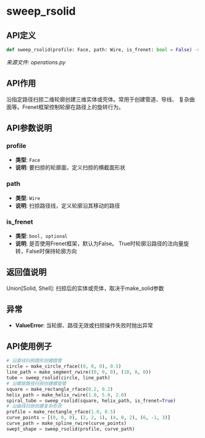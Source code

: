# sweep_rsolid

## API定义

```python
def sweep_rsolid(profile: Face, path: Wire, is_frenet: bool = False) -> Solid
```

*来源文件: operations.py*

## API作用

沿指定路径扫掠二维轮廓创建三维实体或壳体。常用于创建管道、导线、
复杂曲面等。Frenet框架控制轮廓在路径上的旋转行为。

## API参数说明

### profile

- **类型**: `Face`
- **说明**: 要扫掠的轮廓面，定义扫掠的横截面形状

### path

- **类型**: `Wire`
- **说明**: 扫掠路径线，定义轮廓沿其移动的路径

### is_frenet

- **类型**: `bool, optional`
- **说明**: 是否使用Frenet框架，默认为False。 True时轮廓沿路径的法向量旋转，False时保持轮廓方向

## 返回值说明

Union[Solid, Shell]: 扫掠后的实体或壳体，取决于make_solid参数

## 异常

- **ValueError**: 当轮廓、路径无效或扫掠操作失败时抛出异常

## API使用例子

```python
# 沿直线扫掠圆形创建圆管
circle = make_circle_rface((0, 0, 0), 0.5)
line_path = make_segment_rwire((0, 0, 0), (10, 0, 0))
tube = sweep_rsolid(circle, line_path)
# 沿螺旋路径扫掠创建螺旋管
square = make_rectangle_rface(0.2, 0.2)
helix_path = make_helix_rwire(1.0, 5.0, 2.0)
spiral_tube = sweep_rsolid(square, helix_path, is_frenet=True)
# 沿曲线扫掠创建复杂形状
profile = make_rectangle_rface(1.0, 0.5)
curve_points = [(0, 0, 0), (2, 2, 1), (4, 0, 2), (6, -1, 3)]
curve_path = make_spline_rwire(curve_points)
swept_shape = sweep_rsolid(profile, curve_path)
```
